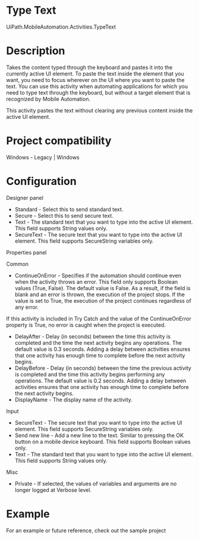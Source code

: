 ﻿# Type Text

UiPath.MobileAutomation.Activities.TypeText

# Description

Takes the content typed through the keyboard and pastes it into the currently active UI element.
                To paste the text inside the element that you want, you need to focus wherever on
                the UI where you want to paste the text. You can use this activity when automating
                applications for which you need to type text through the keyboard, but without a
                target element that is recognized by Mobile Automation.

This activity pastes the text without clearing any previous content inside the active UI element.

# Project compatibility

Windows - Legacy | Windows

# Configuration

Designer panel

* Standard - Select this to send standard text.
* Secure - Select this to send secure text.
* Text - The standard text that you want to type into the active UI element. This field supports String values only.
* SecureText - The secure text that you want to type into the active UI element. This field supports SecureString variables only.

Properties panel

Common

* ContinueOnError - Specifies if the automation should continue even when the activity throws an error. This field only supports Boolean values (True, False). The default value is False. As a result, if the field is blank and an error is thrown, the execution of the project stops. If the value is set to True, the execution of the project continues regardless of any error.

If this activity is included in Try Catch and the value of the ContinueOnError property is True, no error is caught when the project is executed.

* DelayAfter - Delay (in seconds) between the time this activity is completed and the time the next activity begins any operations. The default value is 0.3 seconds. Adding a delay between activities ensures that one activity has enough time to complete before the next activity begins.
* DelayBefore - Delay (in seconds) between the time the previous activity is completed and the time this activity begins performing any operations. The default value is 0.2 seconds. Adding a delay between activities ensures that one activity has enough time to complete before the next activity begins.
* DisplayName - The display name of the activity.

Input

* SecureText - The secure text that you want to type into the active UI element. This field supports SecureString variables only.
* Send new line - Add a new line to the text. Similar to pressing the OK button on a mobile device keyboard. This field supports Boolean values only.
* Text - The standard text that you want to type into the active UI element. This field supports String values only.

Misc

* Private - If selected, the values of variables and arguments are no longer logged at Verbose level.

# Example

For an example or future reference, check out the sample project
